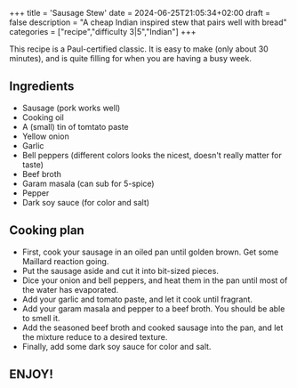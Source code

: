 +++
title = 'Sausage Stew'
date = 2024-06-25T21:05:34+02:00
draft = false
description = "A cheap Indian inspired stew that pairs well with bread"
categories = ["recipe","difficulty 3|5","Indian"]
+++

This recipe is a Paul-certified classic. It is easy to make (only about 30 minutes), and is quite filling for when you are having a busy week. 

## Ingredients

- Sausage (pork works well)
- Cooking oil
- A (small) tin of tomtato paste
- Yellow onion
- Garlic
- Bell peppers (different colors looks the nicest, doesn't really matter for taste)
- Beef broth
- Garam masala (can sub for 5-spice)
- Pepper
- Dark soy sauce (for color and salt)

## Cooking plan

- First, cook your sausage in an oiled pan until golden brown. Get some Maillard reaction going. 
- Put the sausage aside and cut it into bit-sized pieces. 
- Dice your onion and bell peppers, and heat them in the pan until most of the water has evaporated. 
- Add your garlic and tomato paste, and let it cook until fragrant. 
- Add your garam masala and pepper to a beef broth. You should be able to smell it. 
- Add the seasoned beef broth and cooked sausage into the pan, and let the mixture reduce to a desired texture. 
- Finally, add some dark soy sauce for color and salt. 

## ENJOY!
